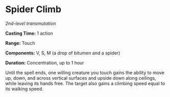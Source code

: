 <title>Spider Climb</title>

# Spider Climb

_2nd-level transmutation_

**Casting Time:** 1 action

**Range:** Touch

**Components:** V, S, M (a drop of bitumen
and a spider)

**Duration:** Concentration, up to 1 hour

Until the spell ends, one willing creature
you touch gains the ability to move up, down,
and across vertical surfaces and upside down
along ceilings, while leaving its hands free.
The target also gains a climbing speed equal
to its walking speed.



